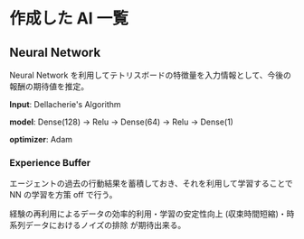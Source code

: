 # 作成した AI 一覧

## Neural Network

Neural Network を利用してテトリスボードの特徴量を入力情報として、今後の報酬の期待値を推定。

**Input**: Dellacherie's Algorithm

**model**: Dense(128) -> Relu -> Dense(64) -> Relu -> Dense(1)

**optimizer**: Adam

### Experience Buffer

エージェントの過去の行動結果を蓄積しておき、それを利用して学習することで NN の学習を方策 off で行う。

経験の再利用によるデータの効率的利用・学習の安定性向上 (収束時間短縮)・時系列データにおけるノイズの排除 が期待出来る。
